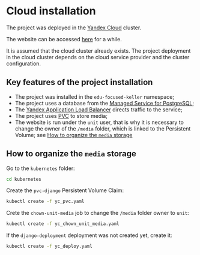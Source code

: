 # Cloud installation

The project was deployed in the [Yandex Cloud](https://cloud.yandex.com/en/) cluster.

The website can be accessed [here](https://edu-focused-keller.sirius-k8s.dvmn.org/) for a while.

It is assumed that the cloud cluster already exists. The project deployment in the cloud cluster depends on the cloud service provider and the cluster configuration.

## Key features of the project installation

- The project was installed in the `edu-focused-keller` namespace;
- The project uses a database from the [Managed Service for PostgreSQL](https://cloud.yandex.ru/docs/managed-postgresql/quickstart?from=int-console-help-center-or-nav);
- The [Yandex Application Load Balancer](https://cloud.yandex.ru/docs/application-load-balancer/concepts/?from=int-console-help-center-or-nav) directs traffic to the service;
- The project uses [PVC](https://cloud.yandex.com/en/docs/managed-kubernetes/operations/volumes/dynamic-create-pv#create-pvc) to store media;
- The website is run under the `unit` user, that is why it is necessary to change the owner of the `/media` folder, which is linked to the Persistent Volume; see [How to organize the `media` storage](#how-to-organize-the-media-storage)

## How to organize the `media` storage

Go to the `kubernetes` folder:

```bash
cd kubernetes
```

Create the `pvc-django` Persistent Volume Claim:

```bash
kubectl create -f yc_pvc.yaml
```

Crete the `chown-unit-media` job to change the `/media` folder owner to `unit`:

```bash
kubectl create -f yc_chown_unit_media.yaml
```

If the `django-deployment` deployment was not created yet, create it:

```bash
kubectl create -f yc_deploy.yaml
```
